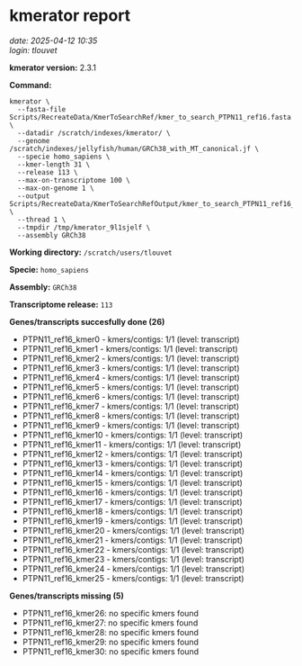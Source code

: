 # kmerator report
*date: 2025-04-12 10:35*  
*login: tlouvet*

**kmerator version:** 2.3.1

**Command:**

```
kmerator \
  --fasta-file Scripts/RecreateData/KmerToSearchRef/kmer_to_search_PTPN11_ref16.fasta \
  --datadir /scratch/indexes/kmerator/ \
  --genome /scratch/indexes/jellyfish/human/GRCh38_with_MT_canonical.jf \
  --specie homo_sapiens \
  --kmer-length 31 \
  --release 113 \
  --max-on-transcriptome 100 \
  --max-on-genome 1 \
  --output Scripts/RecreateData/KmerToSearchRefOutput/kmer_to_search_PTPN11_ref16_output \
  --thread 1 \
  --tmpdir /tmp/kmerator_9l1sjelf \
  --assembly GRCh38
```

**Working directory:** `/scratch/users/tlouvet`

**Specie:** `homo_sapiens`

**Assembly:** `GRCh38`

**Transcriptome release:** `113`

**Genes/transcripts succesfully done (26)**

- PTPN11_ref16_kmer0 - kmers/contigs: 1/1 (level: transcript)
- PTPN11_ref16_kmer1 - kmers/contigs: 1/1 (level: transcript)
- PTPN11_ref16_kmer2 - kmers/contigs: 1/1 (level: transcript)
- PTPN11_ref16_kmer3 - kmers/contigs: 1/1 (level: transcript)
- PTPN11_ref16_kmer4 - kmers/contigs: 1/1 (level: transcript)
- PTPN11_ref16_kmer5 - kmers/contigs: 1/1 (level: transcript)
- PTPN11_ref16_kmer6 - kmers/contigs: 1/1 (level: transcript)
- PTPN11_ref16_kmer7 - kmers/contigs: 1/1 (level: transcript)
- PTPN11_ref16_kmer8 - kmers/contigs: 1/1 (level: transcript)
- PTPN11_ref16_kmer9 - kmers/contigs: 1/1 (level: transcript)
- PTPN11_ref16_kmer10 - kmers/contigs: 1/1 (level: transcript)
- PTPN11_ref16_kmer11 - kmers/contigs: 1/1 (level: transcript)
- PTPN11_ref16_kmer12 - kmers/contigs: 1/1 (level: transcript)
- PTPN11_ref16_kmer13 - kmers/contigs: 1/1 (level: transcript)
- PTPN11_ref16_kmer14 - kmers/contigs: 1/1 (level: transcript)
- PTPN11_ref16_kmer15 - kmers/contigs: 1/1 (level: transcript)
- PTPN11_ref16_kmer16 - kmers/contigs: 1/1 (level: transcript)
- PTPN11_ref16_kmer17 - kmers/contigs: 1/1 (level: transcript)
- PTPN11_ref16_kmer18 - kmers/contigs: 1/1 (level: transcript)
- PTPN11_ref16_kmer19 - kmers/contigs: 1/1 (level: transcript)
- PTPN11_ref16_kmer20 - kmers/contigs: 1/1 (level: transcript)
- PTPN11_ref16_kmer21 - kmers/contigs: 1/1 (level: transcript)
- PTPN11_ref16_kmer22 - kmers/contigs: 1/1 (level: transcript)
- PTPN11_ref16_kmer23 - kmers/contigs: 1/1 (level: transcript)
- PTPN11_ref16_kmer24 - kmers/contigs: 1/1 (level: transcript)
- PTPN11_ref16_kmer25 - kmers/contigs: 1/1 (level: transcript)


**Genes/transcripts missing (5)**

- PTPN11_ref16_kmer26: no specific kmers found
- PTPN11_ref16_kmer27: no specific kmers found
- PTPN11_ref16_kmer28: no specific kmers found
- PTPN11_ref16_kmer29: no specific kmers found
- PTPN11_ref16_kmer30: no specific kmers found
